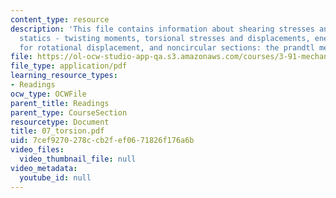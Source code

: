 ```yaml
---
content_type: resource
description: 'This file contains information about shearing stresses and strains,
  statics - twisting moments, torsional stresses and displacements, energy method
  for rotational displacement, and noncircular sections: the prandtl membrane analogy.'
file: https://ol-ocw-studio-app-qa.s3.amazonaws.com/courses/3-91-mechanical-behavior-of-plastics-spring-2007/7cef9270278ccb2fef0671826f176a6b_07_torsion.pdf
file_type: application/pdf
learning_resource_types:
- Readings
ocw_type: OCWFile
parent_title: Readings
parent_type: CourseSection
resourcetype: Document
title: 07_torsion.pdf
uid: 7cef9270-278c-cb2f-ef06-71826f176a6b
video_files:
  video_thumbnail_file: null
video_metadata:
  youtube_id: null
---
```

